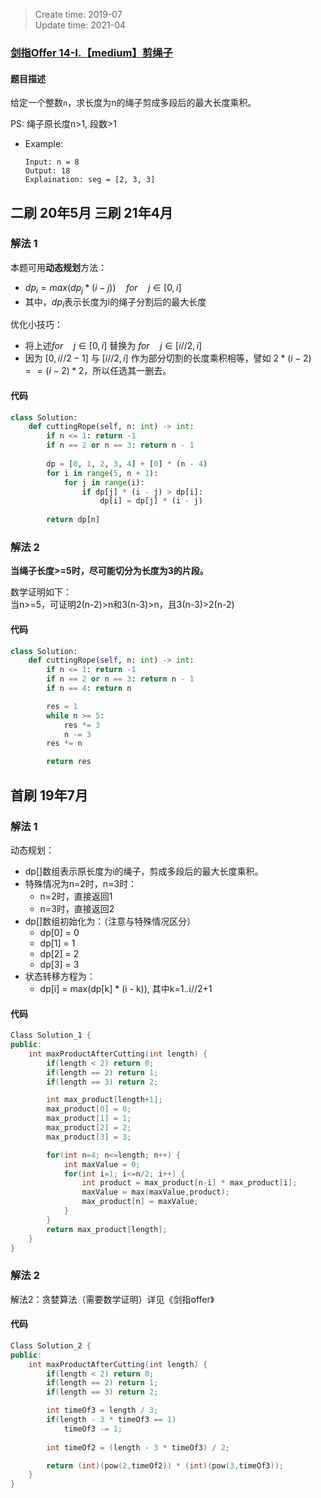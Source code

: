 > Create time: 2019-07  
> Update time: 2021-04

### [剑指Offer 14-I.【medium】剪绳子](https://leetcode-cn.com/problems/jian-sheng-zi-lcof/)
#### 题目描述
给定一个整数`n`，求长度为n的绳子剪成多段后的最大长度乘积。

PS: 绳子原长度n>1, 段数>1
- Example:
    ```
    Input: n = 8
    Output: 18
    Explaination: seg = [2, 3, 3]
    ```  

## 二刷 20年5月 三刷 21年4月
### 解法 1
本题可用**动态规划**方法：  
- $dp_i=max(dp_j*(i-j)) \quad for \quad j\in[0, i]$  
- 其中，$dp_i$表示长度为i的绳子分割后的最大长度  

优化小技巧：  
- 将上述$for \quad j\in[0, i]$ 替换为 $for \quad j\in[i//2, i]$
- 因为 $[0,i//2-1]$ 与 $[i//2,i]$ 作为部分切割的长度乘积相等，譬如 $2*(i-2)==(i-2)*2$，所以任选其一删去。
#### 代码
```python
class Solution:
    def cuttingRope(self, n: int) -> int:
        if n <= 1: return -1
        if n == 2 or n == 3: return n - 1
 
        dp = [0, 1, 2, 3, 4] + [0] * (n - 4)
        for i in range(5, n + 1):
            for j in range(i):
                if dp[j] * (i - j) > dp[i]:
                    dp[i] = dp[j] * (i - j)
        
        return dp[n]
```

### 解法 2
**当绳子长度>=5时，尽可能切分为长度为3的片段。**  

数学证明如下：  
当n>=5，可证明2(n-2)>n和3(n-3)>n，且3(n-3)>2(n-2)
#### 代码
```python
class Solution:
    def cuttingRope(self, n: int) -> int:
        if n <= 1: return -1
        if n == 2 or n == 3: return n - 1
        if n == 4: return n

        res = 1
        while n >= 5:
            res *= 3
            n -= 3
        res *= n

        return res
```

## 首刷 19年7月
### 解法 1
动态规划：  
- dp[]数组表示原长度为i的绳子，剪成多段后的最大长度乘积。  
- 特殊情况为n=2时，n=3时：
  - n=2时，直接返回1
  - n=3时，直接返回2
- dp[]数组初始化为：（注意与特殊情况区分）
  - dp[0] = 0
  - dp[1] = 1
  - dp[2] = 2
  - dp[3] = 3
- 状态转移方程为：
  - dp[i] = max(dp[k] * (i - k)), 其中k=1..i//2+1
#### 代码
```cpp
Class Solution_1 {
public:
    int maxProductAfterCutting(int length) {
        if(length < 2) return 0;
        if(length == 2) return 1;
        if(length == 3) return 2;

        int max_product[length+1];
        max_product[0] = 0;
        max_product[1] = 1;
        max_product[2] = 2;
        max_product[3] = 3;

        for(int n=4; n<=length; n++) {
            int maxValue = 0;
            for(int i=1; i<=n/2; i++) {
                int product = max_product[n-i] * max_product[i];
                maxValue = max(maxValue,product);
                max_product[n] = maxValue;
            }
        }
        return max_product[length];
    }
}
```

### 解法 2
解法2：贪婪算法（需要数学证明）详见《剑指offer》
#### 代码
```cpp
Class Solution_2 {
public:
    int maxProductAfterCutting(int length) {
        if(length < 2) return 0;
        if(length == 2) return 1;
        if(length == 3) return 2;

        int timeOf3 = length / 3;
        if(length - 3 * timeOf3 == 1)
            timeOf3 -= 1;
            
        int timeOf2 = (length - 3 * timeOf3) / 2;

        return (int)(pow(2,timeOf2)) * (int)(pow(3,timeOf3));
    }
}
```